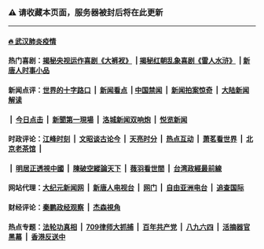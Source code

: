 ### ⚠️ 请收藏本页面，服务器被封后将在此更新

---

#### [🔥 武汉肺炎疫情](http://157.230.72.81:10000/videos/corona/)

#### 热门喜剧：[揭秘央视运作喜剧《大裤衩》](http://157.230.72.81:10000/videos/res/big-shorts/) &nbsp;|&nbsp;[揭秘红朝乱象喜剧《雷人水浒》](http://157.230.72.81:10000/videos/res/OutlawsOfMarsh/) &nbsp;|&nbsp;[新唐人时事小品](http://157.230.72.81:10000/videos/res/comedy/)

#### 新闻点评：[世界的十字路口](http://157.230.72.81/tanghao/) &nbsp;|&nbsp; [新闻看点](http://157.230.72.81/news-insight/) &nbsp;|&nbsp;[中国禁闻](http://157.230.72.81/ntdtv-news/) &nbsp;|&nbsp; [新闻拍案惊奇](http://157.230.72.81/dayu/) &nbsp;|&nbsp; [大陆新闻解读](http://157.230.72.81/ntdtv-comedy/)
####   &nbsp;|&nbsp;  [今日点击](http://157.230.72.81/news-click/)  &nbsp;|&nbsp; [新聞第一現場](http://157.230.72.81/primary-scene/) &nbsp;|&nbsp; [洛城新闻双响炮](http://157.230.72.81/la-news/) &nbsp;|&nbsp; [悦览新闻](http://157.230.72.81/dingyue/)

#### 时政评论：[江峰时刻](http://157.230.72.81/today-in-history/) &nbsp;|&nbsp; [文昭谈古论今](http://157.230.72.81/wenzhao/) &nbsp;|&nbsp; [天亮时分](http://157.230.72.81/tianliang/) &nbsp;|&nbsp; [热点互动](http://157.230.72.81/ntdtv-rdhd/) &nbsp;|&nbsp; [萧茗看世界](http://157.230.72.81/simonegao/) &nbsp;|&nbsp; [北京老茶馆](http://157.230.72.81/teahouse/)  &nbsp;|&nbsp;  
####   &nbsp;|&nbsp;  [明居正透視中國](http://157.230.72.81/decoding-china/)  &nbsp;|&nbsp; [陳破空縱論天下](http://157.230.72.81/pokong/)  &nbsp;|&nbsp; [薇羽看世間](http://157.230.72.81/weiyu/)  &nbsp;|&nbsp; [台湾政經最前線](http://157.230.72.81/taiwan/)   

#### 网站代理：[大纪元新闻网](http://157.230.72.81:10080/gb/) &nbsp;|&nbsp; [新唐人电视台](http://157.230.72.81:8808/gb/) &nbsp;|&nbsp; [网门](http://157.230.72.81:11000/) &nbsp;|&nbsp; [自由亚洲电台](http://157.230.72.81:9800/mandarin/) &nbsp;|&nbsp; [追查国际](http://157.230.72.81:10010/)

#### 财经评论：[秦鹏政经观察](http://157.230.72.81/qinpeng/) &nbsp;|&nbsp; [杰森視角 ](http://157.230.72.81/jason/)

#### 热点专题：[法轮功真相](http://157.230.72.81:10000/videos/truth.html) &nbsp;|&nbsp; [709律师大抓捕](http://157.230.72.81:10000/videos/709/) &nbsp;|&nbsp; [百年共产党](http://157.230.72.81:10000/videos/ccp.html) &nbsp;|&nbsp; [八九六四](http://157.230.72.81:10000/videos/88/)  &nbsp;|&nbsp; [活摘器官黑幕](http://157.230.72.81:10000/videos/res/Organs/)  &nbsp;|&nbsp; [香港反送中](http://157.230.72.81:10000/videos/res/hk/) 

<img src='http://gfw-breaker.win/link5.md' width='0px' height='0px'/>
